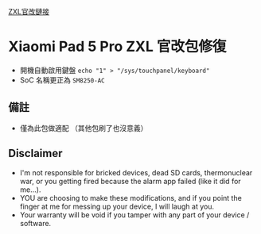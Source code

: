  [ZXL官改鏈接](https://www.uotan.cn/resources/hyperos_2-0-7_for_-5pro.677/)
# Xiaomi Pad 5 Pro ZXL 官改包修復
- 開機自動啟用鍵盤 `echo "1" > "/sys/touchpanel/keyboard"`
- SoC 名稱更正為 `SM8250-AC`

## 備註
- 僅為此包做適配 （其他包刷了也沒意義）

## Disclaimer
* I'm not responsible for bricked devices, dead SD cards, thermonuclear war, or you getting fired because the alarm app failed (like it did for me...).
* YOU are choosing to make these modifications, and if you point the finger at me for messing up your device, I will laugh at you.
* Your warranty will be void if you tamper with any part of your device / software.
